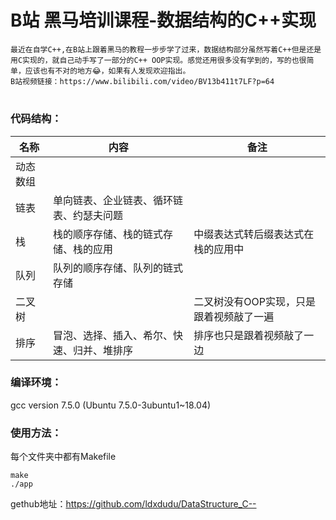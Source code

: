 <!--
 * @Description: README
 * @Version: 1.0
 * @Autor: LDX
 * @Date: 2021-04-23 10:25:01
-->

# B站 黑马培训课程-数据结构的C++实现
    最近在自学C++,在B站上跟着黑马的教程一步步学了过来，数据结构部分虽然写着C++但是还是用C实现的，就自己动手写了一部分的C++ OOP实现。感觉还用很多没有学到的，写的也很简单，应该也有不对的地方😂，如果有人发现欢迎指出。
    B站视频链接：https://www.bilibili.com/video/BV13b411t7LF?p=64
#
### 代码结构：
| 名称 | 内容 | 备注 |
| ---  | --- | --- |
|动态数组  |                                       |                                   |
|链表     |单向链表、企业链表、循环链表、约瑟夫问题   |                                    |
|栈       |栈的顺序存储、栈的链式存储、栈的应用      |中缀表达式转后缀表达式在栈的应用中      |
|队列     |队列的顺序存储、队列的链式存储           |                                    |
|二叉树   |                                       |二叉树没有OOP实现，只是跟着视频敲了一遍 |
|排序     |冒泡、选择、插入、希尔、快速、归并、堆排序| 排序也只是跟着视频敲了一边|
### 编译环境：
gcc version 7.5.0 (Ubuntu 7.5.0-3ubuntu1~18.04) 
### 使用方法：
每个文件夹中都有Makefile
```
make
./app
```
gethub地址：https://github.com/ldxdudu/DataStructure_C--